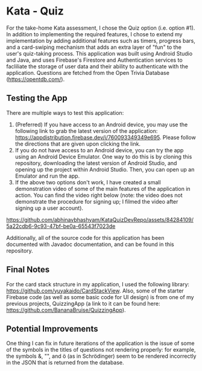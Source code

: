 # Kata - Quiz
For the take-home Kata assessment, I chose the Quiz option (i.e. option #1). In addition to implementing the required features, I chose to extend my implementation by adding additional features such as timers, progress bars, and a card-swiping mechanism that adds an extra layer of "fun"
to the user's quiz-taking process. This application was built using Android Studio and Java, and uses Firebase's Firestore and Authentication services to facliliate the storage of user data and their ability to authenticate with the application. Questions are fetched from the Open Trivia Database (https://opentdb.com/).

## Testing the App
There are multiple ways to test this application: 
  1. (Preferred) If you have access to an Android device, you may use the following link to grab the latest version of the application: https://appdistribution.firebase.dev/i/760093349349e695. Please follow the directions that are given upon clicking the link.
  2. If you do not have access to an Android device, you can try the app using an Android Device Emulator. One way to do this is by cloning this repository, downloading the latest version of Android Studio, and opening up the project within Android Studio. Then, you can open up an Emulator and run the app.
  3. If the above two options don't work, I have created a small demonstration video of some of the main features of the application in action. You can find the video right below (note: the video does not demonstrate the procedure for signing up; I filmed the video after signing up a user account).

https://github.com/abhinavbhashyam/KataQuizDevRepo/assets/84284109/5a22cdb6-9c93-47bf-be0a-65543f7023de

Additionally, all of the source code for this application has been documented with Javadoc documentation, and can be found in this repository.

## Final Notes
For the card stack structure in my application, I used the following library: https://github.com/yuyakaido/CardStackView.
Also, some of the starter Firebase code (as well as some basic code for UI design) is from one of my previous projects, QuizzingApp (a link to it can be found here: https://github.com/BananaBruise/QuizzingApp).

## Potential Improvements
One thing I can fix in future iterations of the application is the issue of some of the symbols in the titles of questions not rendering properly: for example, the symbols &, "", and ö (as in Schrödinger) seem to be rendered incorrectly in the JSON that is returned from the database.
